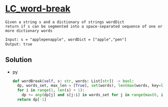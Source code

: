 # [LC_word-break](https://leetcode.com/problems/word-break)

```en
Given a string s and a dictionary of strings wordDict
return if s can be segmented into a space-separated sequence of one or more dictionary words
```

```txt
Input: s = "applepenapple", wordDict = ["apple","pen"]
Output: true
```

## Solution

* py

  ```py
  def wordBreak(self, s: str, words: List[str]) -> bool:
    dp, words_set, max_len = [True], set(words), len(max(words, key=len)) if words else 0
    for i in range(1, len(s) + 1):
      dp += any(dp[j] and s[j:i] in words_set for j in range(max(0, i - max_len), i)),
    return dp[-1]
  ```
